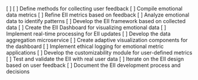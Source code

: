 [ ] [ ] Define methods for collecting user feedback
[ ] Compile emotional data metrics
[ ] Refine EII metrics based on feedback
[ ] Analyze emotional data to identify patterns
[ ] Develop the EII framework based on collected data
[ ] Create the EII Dashboard for visualizing emotional data
[ ] Implement real-time processing for EII updates
[ ] Develop the data aggregation microservice
[ ] Create adaptive visualization components for the dashboard
[ ] Implement ethical logging for emotional metric applications
[ ] Develop the customizability module for user-defined metrics
[ ] Test and validate the EII with real user data
[ ] Iterate on the EII design based on user feedback
[ ] Document the EII development process and decisions